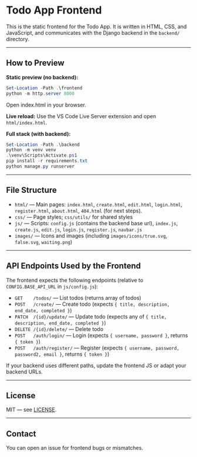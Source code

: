 
# Todo App Frontend

This is the static frontend for the Todo App. It is written in HTML, CSS, and JavaScript, and communicates with the Django backend in the `backend/` directory.

---

## How to Preview

**Static preview (no backend):**

```powershell
Set-Location -Path .\frontend
python -m http.server 8000
```
Open index.html in your browser.

**Live reload:**
Use the VS Code Live Server extension and open `html/index.html`.

**Full stack (with backend):**

```powershell
Set-Location -Path .\backend
python -m venv venv
.\venv\Scripts\Activate.ps1
pip install -r requirements.txt
python manage.py runserver
```

---

## File Structure

- `html/` — Main pages: `index.html`, `create.html`, `edit.html`, `login.html`, `register.html`, `about.html`, `404.html` (for next steps).
- `css/` — Page styles; `css/utils/` for shared styles
- `js/` — Scripts: `config.js` (contains the backend base url), `index.js`, `create.js`, `edit.js`, `login.js`, `register.js`, `navbar.js`
- `images/` — Icons and images (including `images/icons/true.svg`, `false.svg`, `waiting.png`)

---

## API Endpoints Used by the Frontend

The frontend expects the following endpoints (relative to `CONFIG.BASE_API_URL` in `js/config.js`):

- `GET    /todos/` — List todos (returns array of todos)
- `POST   /create/` — Create todo (expects `{ title, description, end_date, completed }`)
- `PATCH  /{id}/update/` — Update todo (expects any of `{ title, description, end_date, completed }`)
- `DELETE /{id}/delete/` — Delete todo
- `POST   /auth/login/` — Login (expects `{ username, password }`, returns `{ token }`)
- `POST   /auth/register/` — Register (expects `{ username, password, password2, email }`, returns `{ token }`)

If your backend uses different paths, update the frontend JS or adapt your backend URLs.

---

## License

MIT — see [LICENSE](../LICENSE).

---

## Contact

You can open an issue for frontend bugs or mismatches.
